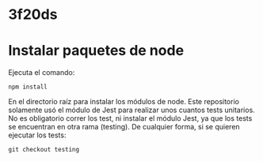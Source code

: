 # 3f20ds

# Instalar paquetes de node
Ejecuta el comando:
```
npm install
```
En el directorio raíz para instalar los módulos de node.
Este repositorio solamente usó el módulo de Jest para realizar unos cuantos tests unitarios. No es obligatorio correr los test, ni instalar el módulo Jest, ya que los tests se encuentran en otra rama (testing). De cualquier forma, si se quieren ejecutar los tests:
```
git checkout testing
``` 